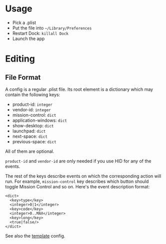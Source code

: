 # Usage

* Pick a .plist
* Put the file into `~/Library/Preferences`
* Restart Dock: `killall Dock`
* Launch the app

# Editing

## File Format

A config is a regular .plist file.
Its root element is a dictionary which may contain the following keys:

* product-id: `integer`
* vendor-id: `integer`
* mission-control: `dict`
* application-windows: `dict`
* show-desktop: `dict`
* launchpad: `dict`
* next-space: `dict`
* previous-space: `dict`

All of them are optional.

`product-id` and `vendor-id` are only needed if you use HID for any of the events.

The rest of the keys describe events on which the corresponding action will run. For example, `mission-control` key describes which button should toggle Mission Control and so on.
Here's the event description format:
```plist
<dict>
  <key>type</key>
  <integer>0|1</integer>
  <key>code</key>
  <integer>0..MAX</integer>
  <key>long</key>
  <true|false/>
</dict>
```
See also the [template](Template/deej.SCMC.plist) config.
